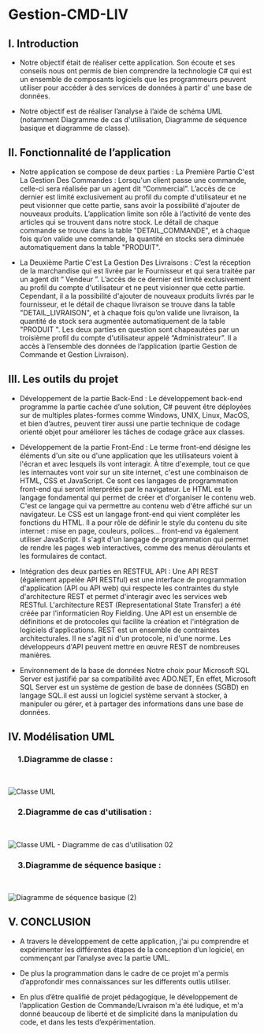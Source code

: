 # Gestion-CMD-LIV

<h2> I. Introduction </h2>

* Notre objectif était de réaliser cette application. Son écoute et ses conseils nous ont permis de bien comprendre la technologie C# qui est un ensemble de composants logiciels que les programmeurs peuvent utiliser pour accéder à des services de données à partir d' une base de données.

* Notre objectif est de réaliser l’analyse à l’aide de schéma UML (notamment Diagramme de cas d'utilisation, Diagramme de séquence basique et diagramme de classe).


<h2> II. Fonctionnalité de l’application  </h2>

* Notre application se compose de deux parties :
La Première Partie C'est La Gestion Des Commandes : 
Lorsqu'un client passe une commande, celle-ci sera réalisée par un agent dit “Commercial”. L’accès de ce dernier est limité exclusivement au profil du compte d'utilisateur et ne peut visionner que cette partie, sans avoir la possibilité d'ajouter de nouveaux produits. L’application limite son rôle à l’activité de vente des articles qui se trouvent dans  notre stock.
Le détail de chaque commande se trouve dans la table "DETAIL_COMMANDE", et à chaque fois qu’on valide une commande, la quantité en stocks sera diminuée automatiquement dans la table "PRODUIT".

* La Deuxième Partie C'est La Gestion Des Livraisons :
C’est la réception de la marchandise qui est livrée par le Fournisseur et qui sera traitée par un agent dit “  Vendeur ”. L’accès de ce dernier est limité exclusivement au profil du compte d'utilisateur et ne peut visionner que cette partie. Cependant, il a la possibilité d'ajouter de nouveaux produits livrés par le fournisseur, et le détail de chaque livraison se trouve dans la table "DETAIL_LIVRAISON", et à chaque fois qu’on valide une livraison, la quantité de stock sera augmentée automatiquement de la table "PRODUIT ".
Les deux parties en question sont chapeautées par un troisième profil du compte d'utilisateur appelé “Administrateur”. Il a accès à l’ensemble des données de l’application (partie Gestion de Commande et Gestion Livraison).

<h2> III. Les outils du projet  </h2>

* Développement de la partie Back-End : 
Le développement back-end programme la partie cachée d’une solution, C# peuvent être déployées sur de multiples plates-formes comme Windows, UNIX, Linux, MacOS, et bien d’autres, peuvent tirer aussi une partie technique de codage orienté objet pour améliorer les tâches de codage grâce aux classes.

* Développement de la partie Front-End : 
Le terme front-end désigne les éléments d'un site ou d'une application que les utilisateurs voient à l'écran et avec lesquels ils vont interagir. À titre d'exemple, tout ce que les internautes vont voir sur un site internet, c'est une combinaison de HTML, CSS et JavaScript. Ce sont ces langages de programmation front-end qui seront interprétés par le navigateur.
Le HTML est le langage fondamental qui permet de créer et d'organiser le contenu web. C'est ce langage qui va permettre au contenu web d'être affiché sur un navigateur.
Le CSS est un langage front-end qui vient compléter les fonctions du HTML. Il a pour rôle de définir le style du contenu du site internet : mise en page, couleurs, polices... 
front-end va également utiliser JavaScript. Il s'agit d'un langage de programmation qui permet de rendre les pages web interactives, comme des menus déroulants et les formulaires de contact.

* Intégration des deux parties en RESTFUL API : 
Une API REST (également appelée API RESTful) est une interface de programmation d'application (API ou API web) qui respecte les contraintes du style d'architecture REST et permet d'interagir avec les services web RESTful. L'architecture REST (Representational State Transfer) a été créée par l'informaticien Roy Fielding.
Une API est un ensemble de définitions et de protocoles qui facilite la création et l'intégration de logiciels d'applications.
REST est un ensemble de contraintes architecturales. Il ne s'agit ni d'un protocole, ni d'une norme. Les développeurs d'API peuvent mettre en œuvre REST de nombreuses manières.

* Environnement de la base de données
Notre choix pour Microsoft SQL Server  est justifié par sa compatibilité avec ADO.NET,
En effet, Microsoft SQL Server  est un système de gestion de base de données (SGBD) en langage SQL.il est aussi un logiciel système servant à stocker, à manipuler ou gérer, et à partager des informations dans une base de données.


<h2> IV. Modélisation UML </h2>

<h3>    &nbsp;&nbsp;&nbsp;&nbsp;&nbsp;1.Diagramme de classe : </h3>
<br>

![Classe UML](https://user-images.githubusercontent.com/83125801/184262770-d9fa0d39-46eb-4377-9e66-f1a0b7bd075b.jpg)

<h3>    &nbsp;&nbsp;&nbsp;&nbsp;&nbsp;2.Diagramme de cas d'utilisation : </h3>
<br>

![Classe UML - Diagramme de cas d'utilisation       02](https://user-images.githubusercontent.com/83125801/184266064-184e1add-ac1d-47da-9813-556ac5fde47a.jpeg)

<h3>    &nbsp;&nbsp;&nbsp;&nbsp;&nbsp;3.Diagramme de séquence basique : </h3>
<br>

![Diagramme de séquence basique (2)](https://user-images.githubusercontent.com/83125801/184266177-d1f5738f-bed5-4e17-9c30-182d3d53655a.jpeg)


<h2> V. CONCLUSION  </h2>

* A travers le développement de cette application, j'ai pu comprendre et expérimenter les différentes étapes de la conception d’un logiciel, en commençant par l’analyse avec la partie UML. 

* De plus la programmation dans le cadre de ce projet m'a permis d’approfondir mes connaissances sur les differents outlis utiliser.
* En plus d’être qualifié de projet pédagogique, le développement de l’application Gestion de Commande/Livraison m'a été ludique, et m'a donné beaucoup de liberté et de simplicité dans la manipulation du code, et dans les tests d’expérimentation.
